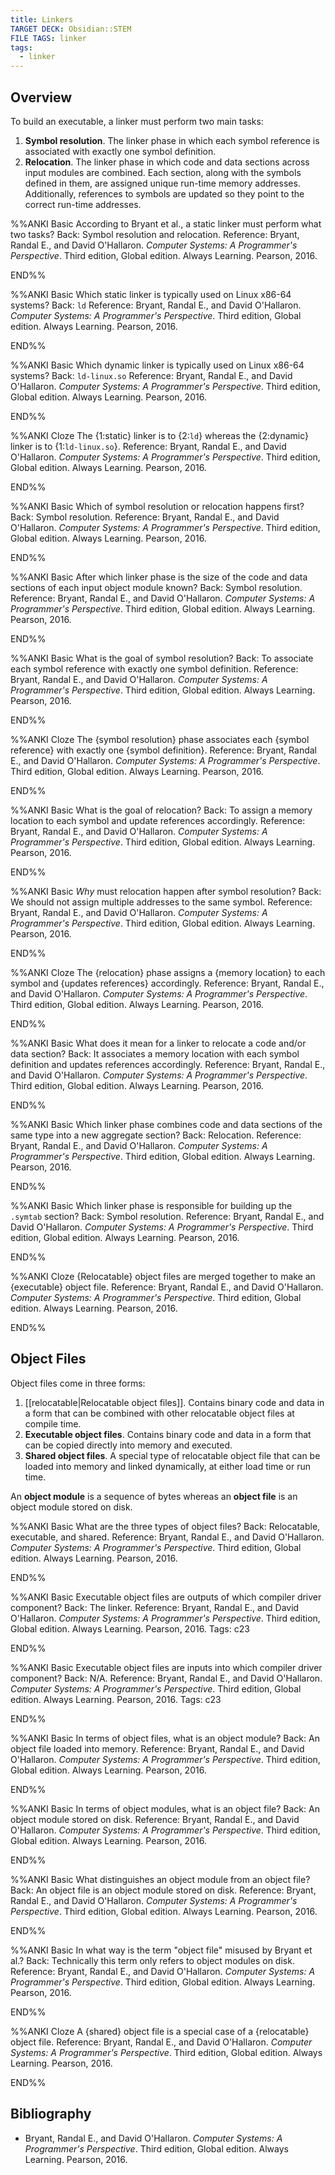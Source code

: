 ```yaml
---
title: Linkers
TARGET DECK: Obsidian::STEM
FILE TAGS: linker
tags:
  - linker
---
```


## Overview

To build an executable, a linker must perform two main tasks:

1. **Symbol resolution**. The linker phase in which each symbol reference is associated with exactly one symbol definition.
2. **Relocation**. The linker phase in which code and data sections across input modules are combined. Each section, along with the symbols defined in them, are assigned unique run-time memory addresses. Additionally, references to symbols are updated so they point to the correct run-time addresses.

%%ANKI
Basic
According to Bryant et al., a static linker must perform what two tasks?
Back: Symbol resolution and relocation.
Reference: Bryant, Randal E., and David O'Hallaron. *Computer Systems: A Programmer's Perspective*. Third edition, Global edition. Always Learning. Pearson, 2016.
<!--ID: 1733671136073-->
END%%

%%ANKI
Basic
Which static linker is typically used on Linux x86-64 systems?
Back: `ld`
Reference: Bryant, Randal E., and David O'Hallaron. *Computer Systems: A Programmer's Perspective*. Third edition, Global edition. Always Learning. Pearson, 2016.
<!--ID: 1741298168045-->
END%%

%%ANKI
Basic
Which dynamic linker is typically used on Linux x86-64 systems?
Back: `ld-linux.so`
Reference: Bryant, Randal E., and David O'Hallaron. *Computer Systems: A Programmer's Perspective*. Third edition, Global edition. Always Learning. Pearson, 2016.
<!--ID: 1741822671243-->
END%%

%%ANKI
Cloze
The {1:static} linker is to {2:`ld`} whereas the {2:dynamic} linker is to {1:`ld-linux.so`}.
Reference: Bryant, Randal E., and David O'Hallaron. *Computer Systems: A Programmer's Perspective*. Third edition, Global edition. Always Learning. Pearson, 2016.
<!--ID: 1741822671244-->
END%%

%%ANKI
Basic
Which of symbol resolution or relocation happens first?
Back: Symbol resolution.
Reference: Bryant, Randal E., and David O'Hallaron. *Computer Systems: A Programmer's Perspective*. Third edition, Global edition. Always Learning. Pearson, 2016.
<!--ID: 1733671136078-->
END%%

%%ANKI
Basic
After which linker phase is the size of the code and data sections of each input object module known?
Back: Symbol resolution.
Reference: Bryant, Randal E., and David O'Hallaron. *Computer Systems: A Programmer's Perspective*. Third edition, Global edition. Always Learning. Pearson, 2016.
<!--ID: 1737257167718-->
END%%

%%ANKI
Basic
What is the goal of symbol resolution?
Back: To associate each symbol reference with exactly one symbol definition.
Reference: Bryant, Randal E., and David O'Hallaron. *Computer Systems: A Programmer's Perspective*. Third edition, Global edition. Always Learning. Pearson, 2016.
<!--ID: 1733671136081-->
END%%

%%ANKI
Cloze
The {symbol resolution} phase associates each {symbol reference} with exactly one {symbol definition}.
Reference: Bryant, Randal E., and David O'Hallaron. *Computer Systems: A Programmer's Perspective*. Third edition, Global edition. Always Learning. Pearson, 2016.
<!--ID: 1733671136092-->
END%%

%%ANKI
Basic
What is the goal of relocation?
Back: To assign a memory location to each symbol and update references accordingly.
Reference: Bryant, Randal E., and David O'Hallaron. *Computer Systems: A Programmer's Perspective*. Third edition, Global edition. Always Learning. Pearson, 2016.
<!--ID: 1733671136084-->
END%%

%%ANKI
Basic
*Why* must relocation happen after symbol resolution?
Back: We should not assign multiple addresses to the same symbol.
Reference: Bryant, Randal E., and David O'Hallaron. *Computer Systems: A Programmer's Perspective*. Third edition, Global edition. Always Learning. Pearson, 2016.
<!--ID: 1733671136088-->
END%%

%%ANKI
Cloze
The {relocation} phase assigns a {memory location} to each symbol and {updates references} accordingly.
Reference: Bryant, Randal E., and David O'Hallaron. *Computer Systems: A Programmer's Perspective*. Third edition, Global edition. Always Learning. Pearson, 2016.
<!--ID: 1733671136097-->
END%%

%%ANKI
Basic
What does it mean for a linker to relocate a code and/or data section?
Back: It associates a memory location with each symbol definition and updates references accordingly.
Reference: Bryant, Randal E., and David O'Hallaron. *Computer Systems: A Programmer's Perspective*. Third edition, Global edition. Always Learning. Pearson, 2016.
<!--ID: 1733671136102-->
END%%

%%ANKI
Basic
Which linker phase combines code and data sections of the same type into a new aggregate section?
Back: Relocation.
Reference: Bryant, Randal E., and David O'Hallaron. *Computer Systems: A Programmer's Perspective*. Third edition, Global edition. Always Learning. Pearson, 2016.
<!--ID: 1737257167723-->
END%%

%%ANKI
Basic
Which linker phase is responsible for building up the `.symtab` section?
Back: Symbol resolution.
Reference: Bryant, Randal E., and David O'Hallaron. *Computer Systems: A Programmer's Perspective*. Third edition, Global edition. Always Learning. Pearson, 2016.
<!--ID: 1737257167727-->
END%%

%%ANKI
Cloze
{Relocatable} object files are merged together to make an {executable} object file.
Reference: Bryant, Randal E., and David O'Hallaron. *Computer Systems: A Programmer's Perspective*. Third edition, Global edition. Always Learning. Pearson, 2016.
<!--ID: 1737257167732-->
END%%

## Object Files

Object files come in three forms:

1. [[relocatable|Relocatable object files]]. Contains binary code and data in a form that can be combined with other relocatable object files at compile time.
2. **Executable object files**. Contains binary code and data in a form that can be copied directly into memory and executed.
3. **Shared object files**. A special type of relocatable object file that can be loaded into memory and linked dynamically, at either load time or run time.

An **object module** is a sequence of bytes whereas an **object file** is an object module stored on disk.

%%ANKI
Basic
What are the three types of object files?
Back: Relocatable, executable, and shared.
Reference: Bryant, Randal E., and David O'Hallaron. *Computer Systems: A Programmer's Perspective*. Third edition, Global edition. Always Learning. Pearson, 2016.
<!--ID: 1734356868367-->
END%%

%%ANKI
Basic
Executable object files are outputs of which compiler driver component?
Back: The linker.
Reference: Bryant, Randal E., and David O'Hallaron. *Computer Systems: A Programmer's Perspective*. Third edition, Global edition. Always Learning. Pearson, 2016.
Tags: c23
<!--ID: 1734356868399-->
END%%

%%ANKI
Basic
Executable object files are inputs into which compiler driver component?
Back: N/A.
Reference: Bryant, Randal E., and David O'Hallaron. *Computer Systems: A Programmer's Perspective*. Third edition, Global edition. Always Learning. Pearson, 2016.
Tags: c23
<!--ID: 1734356868406-->
END%%

%%ANKI
Basic
In terms of object files, what is an object module?
Back: An object file loaded into memory.
Reference: Bryant, Randal E., and David O'Hallaron. *Computer Systems: A Programmer's Perspective*. Third edition, Global edition. Always Learning. Pearson, 2016.
<!--ID: 1734356868413-->
END%%

%%ANKI
Basic
In terms of object modules, what is an object file?
Back: An object module stored on disk.
Reference: Bryant, Randal E., and David O'Hallaron. *Computer Systems: A Programmer's Perspective*. Third edition, Global edition. Always Learning. Pearson, 2016.
<!--ID: 1734356868418-->
END%%

%%ANKI
Basic
What distinguishes an object module from an object file?
Back: An object file is an object module stored on disk.
Reference: Bryant, Randal E., and David O'Hallaron. *Computer Systems: A Programmer's Perspective*. Third edition, Global edition. Always Learning. Pearson, 2016.
<!--ID: 1734356868423-->
END%%

%%ANKI
Basic
In what way is the term "object file" misused by Bryant et al.?
Back: Technically this term only refers to object modules on disk.
Reference: Bryant, Randal E., and David O'Hallaron. *Computer Systems: A Programmer's Perspective*. Third edition, Global edition. Always Learning. Pearson, 2016.
<!--ID: 1734356868433-->
END%%

%%ANKI
Cloze
A {shared} object file is a special case of a {relocatable} object file.
Reference: Bryant, Randal E., and David O'Hallaron. *Computer Systems: A Programmer's Perspective*. Third edition, Global edition. Always Learning. Pearson, 2016.
<!--ID: 1734356868428-->
END%%

## Bibliography

* Bryant, Randal E., and David O'Hallaron. *Computer Systems: A Programmer's Perspective*. Third edition, Global edition. Always Learning. Pearson, 2016.